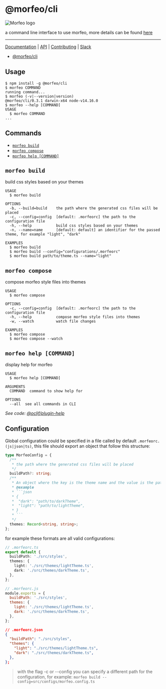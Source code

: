 # @morfeo/cli

![Morfeo logo](https://morfeo.dev/img/morfeo.png)

a command line interface to use morfeo, more details can be found [here](https://morfeo.dev/docs/Features/morfeo-cli)

---

[Documentation](https://morfeo.dev) | [API](https://github.com/VLK-STUDIO/morfeo) | [Contributing](https://github.com/VLK-STUDIO/morfeo/blob/main/CONTRIBUTING.md) | [Slack](https://morfeo.slack.com)

<!-- toc -->
* [@morfeo/cli](#morfeocli)
<!-- tocstop -->

## Usage

<!-- usage -->
```sh-session
$ npm install -g @morfeo/cli
$ morfeo COMMAND
running command...
$ morfeo (-v|--version|version)
@morfeo/cli/0.3.1 darwin-x64 node-v14.16.0
$ morfeo --help [COMMAND]
USAGE
  $ morfeo COMMAND
...
```
<!-- usagestop -->

## Commands

<!-- commands -->
* [`morfeo build`](#morfeo-build)
* [`morfeo compose`](#morfeo-compose)
* [`morfeo help [COMMAND]`](#morfeo-help-command)

## `morfeo build`

build css styles based on your themes

```
USAGE
  $ morfeo build

OPTIONS
  -b, --build=build    the path where the generated css files will be placed
  -c, --config=config  [default: .morfeorc] the path to the configuration file
  -h, --help           build css styles based on your themes
  -n, --name=name      [default: default] an identifier for the passed theme, for example "light", "dark"

EXAMPLES
  $ morfeo build
  $ morfeo build --config="configurations/.morfeorc"
  $ morfeo build path/to/theme.ts --name="light"
```

## `morfeo compose`

compose morfeo style files into themes

```
USAGE
  $ morfeo compose

OPTIONS
  -c, --config=config  [default: .morfeorc] the path to the configuration file
  -h, --help           compose morfeo style files into themes
  -w, --watch          watch file changes

EXAMPLES
  $ morfeo compose
  $ morfeo compose --watch
```

## `morfeo help [COMMAND]`

display help for morfeo

```
USAGE
  $ morfeo help [COMMAND]

ARGUMENTS
  COMMAND  command to show help for

OPTIONS
  --all  see all commands in CLI
```

_See code: [@oclif/plugin-help](https://github.com/oclif/plugin-help/blob/v3.2.2/src/commands/help.ts)_
<!-- commandsstop -->

## Configuration

Global configuration could be specified in a file called by default `.morfeorc.(js|json|ts)`, this file should export an object
that follow this structure:

````typescript
type MorfeoConfig = {
  /**
   * the path where the generated css files will be placed
   */
  buildPath?: string;
  /**
   * An object where the key is the theme name and the value is the path to the theme.
   * @example
   * ```json
   * {
   *  "dark": "path/to/darkTheme",
   *  "light": "path/to/lightTheme",
   * }
   * ```
   */
  themes: Record<string, string>;
};
````

for example these formats are all valid configurations:

```typescript
// .morfeorc.ts
export default {
  buildPath: './src/styles',
  themes: {
    light: './src/themes/lightTheme.ts',
    dark: './src/themes/darkTheme.ts',
  },
};
```

```javascript
// .morfeorc.js
module.exports = {
  buildPath: './src/styles',
  themes: {
    light: './src/themes/lightTheme.ts',
    dark: './src/themes/darkTheme.ts',
  },
};
```

```json
// .morfeorc.json
{
  "buildPath": "./src/styles",
  "themes": {
    "light": "./src/themes/lightTheme.ts",
    "dark": "./src/themes/darkTheme.ts",
  },
};
```

> with the flag -c or --config you can specify a different path for the configuration, for example:
> `morfeo build --config=src/configs/morfeo.config.ts`
